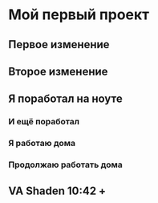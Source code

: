 # Мой первый проект
## Первое изменение
## Второе изменение

## Я поработал на ноуте
### И ещё поработал
### Я работаю дома
### Продолжаю работать дома
## VA Shaden 10:42 + 